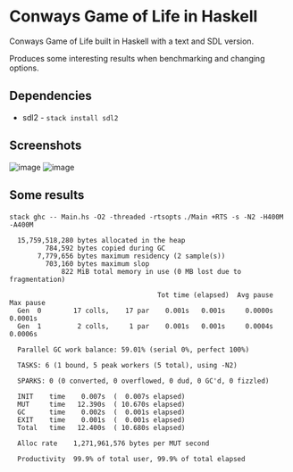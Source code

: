 # Conways Game of Life in Haskell

Conways Game of Life built in Haskell with a text and SDL version.

Produces some interesting results when benchmarking and changing options.

## Dependencies

- sdl2 - `stack install sdl2`

## Screenshots

![image](https://user-images.githubusercontent.com/461535/174538486-ae88a841-3182-4647-b27d-ee3eb176826e.png)
![image](https://user-images.githubusercontent.com/461535/174538801-f301d72c-3228-4f5d-b100-03d400684ec4.png)


## Some results

`stack ghc -- Main.hs -O2 -threaded -rtsopts`
`./Main +RTS -s -N2 -H400M -A400M`

```text
  15,759,518,280 bytes allocated in the heap
         784,592 bytes copied during GC
       7,779,656 bytes maximum residency (2 sample(s))
         703,160 bytes maximum slop
             822 MiB total memory in use (0 MB lost due to fragmentation)

                                     Tot time (elapsed)  Avg pause  Max pause
  Gen  0        17 colls,    17 par    0.001s   0.001s     0.0000s    0.0001s
  Gen  1         2 colls,     1 par    0.001s   0.001s     0.0004s    0.0006s

  Parallel GC work balance: 59.01% (serial 0%, perfect 100%)

  TASKS: 6 (1 bound, 5 peak workers (5 total), using -N2)

  SPARKS: 0 (0 converted, 0 overflowed, 0 dud, 0 GC'd, 0 fizzled)

  INIT    time    0.007s  (  0.007s elapsed)
  MUT     time   12.390s  ( 10.670s elapsed)
  GC      time    0.002s  (  0.001s elapsed)
  EXIT    time    0.001s  (  0.001s elapsed)
  Total   time   12.400s  ( 10.680s elapsed)

  Alloc rate    1,271,961,576 bytes per MUT second

  Productivity  99.9% of total user, 99.9% of total elapsed
```
